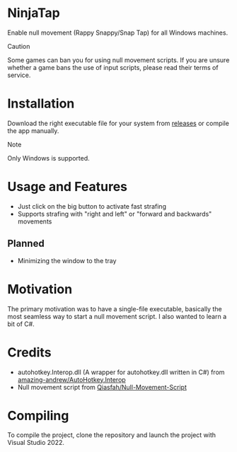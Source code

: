 # NinjaTap
Enable null movement (Rappy Snappy/Snap Tap) for all Windows machines.
> [!Caution]
> Some games can ban you for using null movement scripts.
> If you are unsure whether a game bans the use of input scripts, please read their terms of service.
# Installation
Download the right executable file for your system from [releases](https://github.com/nexuma/NinjaTap/releases/) or compile the app manually.
> [!NOTE]  
> Only Windows is supported.
# Usage and Features
- Just click on the big button to activate fast strafing
- Supports strafing with "right and left" or "forward and backwards" movements
## Planned
- Minimizing the window to the tray
# Motivation
The primary motivation was to have a single-file executable, basically the most seamless way to start a null movement script. I also wanted to learn a bit of C#.
# Credits
- autohotkey.Interop.dll (A wrapper for autohotkey.dll written in C#) from [amazing-andrew/AutoHotkey.Interop](https://github.com/amazing-andrew/AutoHotkey.Interop)
- Null movement script from [Qiasfah/Null-Movement-Script](https://github.com/Qiasfah/Null-Movement-Script)
# Compiling
To compile the project, clone the repository and launch the project with Visual Studio 2022.
